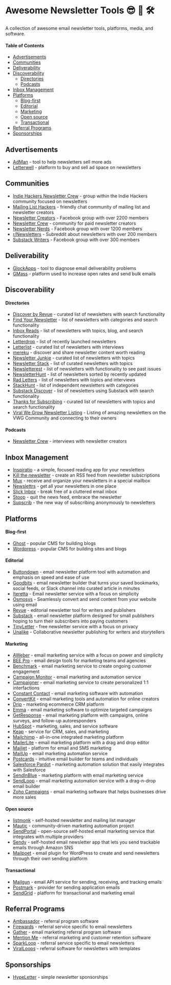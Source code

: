 # Awesome Newsletter Tools 😎 📩 🛠

A collection of awesome email newsletter tools, platforms, media, and software.

#### Table of Contents
  - [Advertisements](#advertisements)
  - [Communities](#communities)
  - [Deliverability](#deliverability)
  - [Discoverability](#discoverability)
      - [Directories](#directories)
      - [Podcasts](#podcasts)
  - [Inbox Management](#inbox-management)
  - [Platforms](#platforms)
      - [Blog-first](#blog-first)
      - [Editorial](#editorial)
      - [Marketing](#marketing)
      - [Open source](#open-source)
      - [Transactional](#transactional)
  - [Referral Programs](#referral-programs)
  - [Sponsorships](#sponsorships)

## Advertisements

- [AdMan](https://sponsorpage.hypeletter.com/) - tool to help newsletters sell more ads
- [Letterwell](https://letterwell.co/) - platform to buy and sell ad space on newsletters

## Communities

- [Indie Hackers Newsletter Crew](https://www.indiehackers.com/group/newsletter-crew) - group within the Indie Hackers community focused on newsletters
- [Mailing List Hackers](https://www.mailinglisthackers.com/chat) - friendly chat community of mailing list and newsletter creators
- [Newsletter Creators](https://www.facebook.com/groups/NewsletterCreators/) - Facebook group with over 2200 members
- [Newsletter Crew](https://newslettercrew.com/) - community for paid newsletter creators
- [Newsletter Nerds](https://www.facebook.com/groups/NewsletterNerds/) - Facebook group with over 1200 members
- [r/Newsletters](http://reddit.com/r/newsletters) - Subreddit about newsletters with over 200 members
- [Substack Writers](https://www.facebook.com/groups/substackwriters) - Facebook group with over 300 members

## Deliverability

- [GlockApps](https://glockapps.com/) - tool to diagnose email deliverability problems
- [GMass](https://www.gmass.co/) - platform used to increase open rates and send bulk emails

## Discoverability

#### Directories

- [Discover by Revue](https://discover.getrevue.co/) - curated list of newsletters with search functionality
- [Find Your Newsletter](https://findnewsletters.com/) - list of newsletters with categories and search functionality
- [Inbox Reads](https://inboxreads.co/) - list of newsletters with topics, blog, and search functionality
- [Letterdrop](https://letterdrop.io/) - list of recently launched newsletters
- [Letterlist](https://letterlist.com/) - curated list of newsletters with interviews
- [mereku](http://mereku.com/) - discover and share newsletter content worth reading
- [Newsletter Junkie](https://newsletterjunkie.com/) - curated list of newsletters with topics
- [Newsletter Stack](https://newsletterstack.com/) - list of curated newsletters with topics
- [Newsletterest](https://newsletterest.com/) - list of newsletters with functionality to see past issues
- [NewsletterHunt](https://newsletterhunt.com/) - list of newsletters sorted by recently updated
- [Rad Letters](https://www.radletters.com/) - list of newsletters with topics and interviews
- [StackHunt](https://stackhunt.xyz/) - list of independent newsletters with categories
- [Substack Discover](https://substack.com/discover) - list of newsletters using Substack with search functionality
- [Thanks for Subscribing](https://www.thanksforsubscribing.app/) - curated list of newsletters with topics and search functionality
- [Viral We Grow Newsletter Listing](https://viralwegrow.com/newsletterlist) - Listing of amazing newsletters on the VWG Community and connecting to their owners

#### Podcasts

- [Newsletter Crew](https://newslettercrew.com/) - interviews with newsletter creators

## Inbox Management

- [Inspiratio](https://inspirat.io/) - a simple, focused reading app for your newsletters
- [Kill the newsletter](kill-the-newsletter.com/) - create an RSS feed from newsletter subscriptions
- [Mux](https://mux.to/) - receive and organize your newsletters in a special mailbox
- [Newslettrs](https://newslettrs.app/) - get all your newsletters in one place
- [Slick Inbox](https://slickinbox.com/) -  break free of a cluttered email inbox
- [Stoop](https://stoopinbox.com/) - quit the news feed, embrace the newsletter
- [Supscrib](https://supscrib.com/) - the new way of subscribing anonymously to newsletters

## Platforms

#### Blog-first

- [Ghost](https://ghost.org/) - popular CMS for building blogs
- [Wordpress](https://wordpress.com/) - popular CMS for building sites and blogs

#### Editorial

- [Buttondown](https://buttondown.email/) - email newsletter platform tool with automation and emphasis on speed and ease of use 
- [Goodbits](https://goodbits.io/) - email newsletter builder that turns your saved bookmarks, social feeds, or Slack channel into curated article in minutes
- [Iteretta](https://iteretta.com/) - Email newsletter service with a focus on simplicity
- [Osmosys](https://yellowbrim.com/osmosys) - Seamlessly convert and send content from your website using email
- [Revue](https://www.getrevue.co/) - editorial newsletter tool for writers and publishers
- [Substack](https://substack.com/) - email newsletter platform designed for small publishers hoping to turn their subscribers into paying customers
- [TinyLetter](https://tinyletter.com/) - free newsletter service with a focus on privacy
- [Unalike](https://unalike.net/) - Collaborative newsletter publishing for writers and storytellers

#### Marketing

- [AWeber](https://www.aweber.com/email-newsletters.htm) - email marketing service with a focus on power and simplicity
- [BEE Pro](https://beefree.io/bee-pro/) - email design tools for marketing teams and agencies
- [Benchmark](https://www.benchmarkemail.com/) - email marketing service to create ongoing customer engagement
- [Campaign Monitor](https://www.campaignmonitor.com/) - email marketing and automation service
- [Campaigner](https://www.campaigner.com/) - email marketing service to create personalized 1:1 interfactions
- [Constant Contact](https://blogs.constantcontact.com/) - email marketing software with automation
- [ConvertKit](https://convertkit.com/) - email marketing tools and automation for online creators
- [Drip](https://www.drip.com/) - marketing ecommerce CRM platform
- [Emma](http://myemma.com/) - email marketing software to optimize targeted campaigns
- [GetResponse](https://www.getresponse.com/) - email marketing platform with campaigns, online surveys, and follow-up autoresponders
- [HubSpot](https://www.hubspot.com/products/marketing/email) - marketing, sales, and service software
- [Keap](https://keap.com/) - service for CRM, sales, and marketing 
- [Mailchimp](https://mailchimp.com/) - all-in-one integrated marketing platform
- [MailerLite](https://www.mailerlite.com/features/newsletter-editor) - email marketing platform with a drag and drop editor
- [Mailjet](https://www.mailjet.com/) - platform for email and SMS marketing
- [MailUp](https://www.mailup.com/) - email marketing automation service
- [Postcards](https://designmodo.com/postcards/) - intuitive email builder for teams and individuals
- [Salesforce Pardot](https://www.pardot.com/) - marketing automation solution that easily integrates with Salesforce
- [SendInBlue](https://www.sendinblue.com/) - marketing platform with email marketing service
- [SendLoop](https://sendloop.com/) - email marketing automation service with a drag-n-drop email builder
- [Zoho Campaigns](https://www.zoho.com/campaigns/) - email marketing software that helps businesses drive more sales

#### Open source
- [listmonk](https://listmonk.app/) - self-hosted newsletter and mailing list manager
- [Mautic](https://www.mautic.org/) - community-driven marketing automation project
- [SendPortal](https://sendportal.io/) - open-source self-hosted email marketing service that integrates with multiple providers
- [Sendy](https://sendy.co/) - self-hosted email newsletter app that lets you send trackable emails through Amazon SNS
- [Mailpoet](https://www.mailpoet.com/) - email plugin for WordPress to create and send newsletters through their own sending platform

#### Transactional

- [Mailgun](https://www.mailgun.com/) - email API service for sending, receiving, and tracking emails
- [Postmark](https://postmarkapp.com/) - provider for sending application emails
- [SendGrid](https://sendgrid.com/) - platform for transactional and marketing email


## Referral Programs

- [Ambassador](https://www.getambassador.com/) - referral program software
- [Firewards](https://www.firewards.com/) - referral service specific to email newsletters
- [Gather](https://hq.gathercustomers.com/) - email marketing referral program software
- [Mention Me](https://www.mention-me.com/) - referral marketing and customer retention software
- [SparkLoop](https://sparkloop.app/) - referral service specific to email newsletters
- [ViralLoops](http://viral-loops.com/) - referral software for newsletters with templates

## Sponsorships

- [HypeLetter](https://hypeletter.com/) - simple newsletter sponsorships


